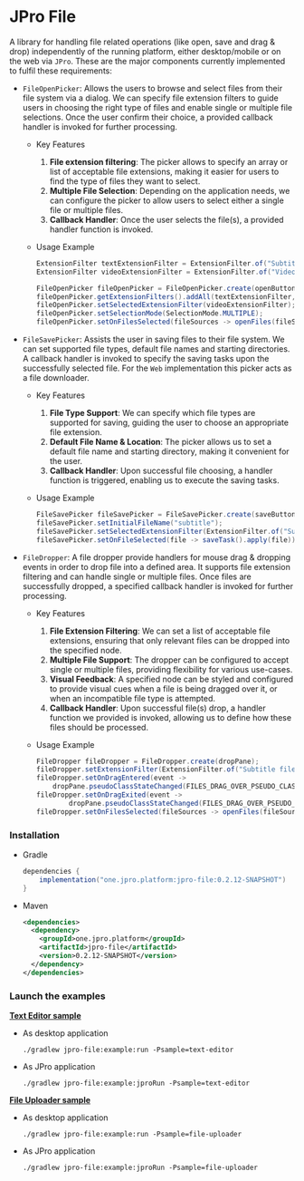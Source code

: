# JPro File
A library for handling file related operations (like open, save and drag & drop) independently of the running platform,
either desktop/mobile or on the web via `JPro`. These are the major components currently implemented to fulfil these
requirements:

- `FileOpenPicker`: Allows the users to browse and select files from their file system via a dialog. We can specify
file extension filters to guide users in choosing the right type of files and enable single or multiple file selections.
Once the user confirm their choice, a provided callback handler is invoked for further processing.

    * Key Features
        1. **File extension filtering**: The picker allows to specify an array or list of acceptable file extensions,
        making it easier for users to find the type of files they want to select.
        2. **Multiple File Selection**: Depending on the application needs, we can configure the picker to allow users
        to select either a single file or multiple files.
        3. **Callback Handler**: Once the user selects the file(s), a provided handler function is invoked.

    * Usage Example

      ```java
      ExtensionFilter textExtensionFilter = ExtensionFilter.of("Subtitle files", ".txt", ".srt", ".vtt");
      ExtensionFilter videoExtensionFilter = ExtensionFilter.of("Video files", ".mp4", ".avi", ".mkv");
      
      FileOpenPicker fileOpenPicker = FileOpenPicker.create(openButton);
      fileOpenPicker.getExtensionFilters().addAll(textExtensionFilter, videoExtensionFilter);
      fileOpenPicker.setSelectedExtensionFilter(videoExtensionFilter);
      fileOpenPicker.setSelectionMode(SelectionMode.MULTIPLE);
      fileOpenPicker.setOnFilesSelected(fileSources -> openFiles(fileSources));
      ```

- `FileSavePicker`: Assists the user in saving files to their file system. We can set supported file types, default
file names and starting directories. A callback handler is invoked to specify the saving tasks upon the successfully
selected file. For the `Web` implementation this picker acts as a file downloader.

    * Key Features
        1. **File Type Support**: We can specify which file types are supported for saving, guiding the user to choose
        an appropriate file extension.
        2. **Default File Name & Location**: The picker allows us to set a default file name and starting directory,
        making it convenient for the user.
        3. **Callback Handler**: Upon successful file choosing, a handler function is triggered, enabling us to execute
        the saving tasks.

    * Usage Example

      ```java
      FileSavePicker fileSavePicker = FileSavePicker.create(saveButton);
      fileSavePicker.setInitialFileName("subtitle");
      fileSavePicker.setSelectedExtensionFilter(ExtensionFilter.of("Subtitle format (.srt)", ".srt"));
      fileSavePicker.setOnFileSelected(file -> saveTask().apply(file));
      ```

- `FileDropper`: A file dropper provide handlers for mouse drag & dropping events in order to drop file into a defined
area. It supports file extension filtering and can handle single or multiple files. Once files are successfully dropped,
a specified callback handler is invoked for further processing.

    * Key Features
        1. **File Extension Filtering**: We can set a list of acceptable file extensions, ensuring that only relevant
        files can be dropped into the specified node.
        2. **Multiple File Support**: The dropper can be configured to accept single or multiple files, providing 
        flexibility for various use-cases.
        3. **Visual Feedback**: A specified node can be styled and configured to provide visual cues when a file is
        being dragged over it, or when an incompatible file type is attempted.
        4. **Callback Handler**: Upon successful file(s) drop, a handler function we provided is invoked, allowing us
        to define how these files should be processed.

    * Usage Example

      ```java
      FileDropper fileDropper = FileDropper.create(dropPane);
      fileDropper.setExtensionFilter(ExtensionFilter.of("Subtitle files", ".txt", ".srt", ".vtt"));
      fileDropper.setOnDragEntered(event ->
          dropPane.pseudoClassStateChanged(FILES_DRAG_OVER_PSEUDO_CLASS, true));
      fileDropper.setOnDragExited(event ->
              dropPane.pseudoClassStateChanged(FILES_DRAG_OVER_PSEUDO_CLASS, false));
      fileDropper.setOnFilesSelected(fileSources -> openFiles(fileSources));
      ```

### Installation
- Gradle
    ```groovy
    dependencies {
        implementation("one.jpro.platform:jpro-file:0.2.12-SNAPSHOT")
    }
    ```
- Maven
    ```xml
    <dependencies>
      <dependency>
        <groupId>one.jpro.platform</groupId>
        <artifactId>jpro-file</artifactId>
        <version>0.2.12-SNAPSHOT</version>
      </dependency>
    </dependencies>
    ```

### Launch the examples
[**Text Editor sample**](https://github.com/JPro-one/jpro-platform/blob/jpro-file-module/jpro-file/example/src/main/java/one/jpro/platform/file/example/editor/TextEditorSample.java)
* As desktop application
  ```shell
  ./gradlew jpro-file:example:run -Psample=text-editor
  ```
* As JPro application
  ```shell
  ./gradlew jpro-file:example:jproRun -Psample=text-editor
  ```

[**File Uploader sample**](https://github.com/JPro-one/jpro-platform/blob/jpro-file-module/jpro-file/example/src/main/java/one/jpro/platform/file/example/upload/FileUploaderSample.java)
* As desktop application
  ```shell
  ./gradlew jpro-file:example:run -Psample=file-uploader
  ```
* As JPro application
  ```shell
  ./gradlew jpro-file:example:jproRun -Psample=file-uploader
  ```